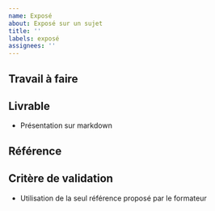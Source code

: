 ```yaml
---
name: Exposé
about: Exposé sur un sujet
title: ''
labels: exposé
assignees: ''
---
```


## Travail à faire 


## Livrable 

- Présentation sur markdown 

## Référence 


## Critère de validation

- Utilisation de la seul référence proposé par le formateur